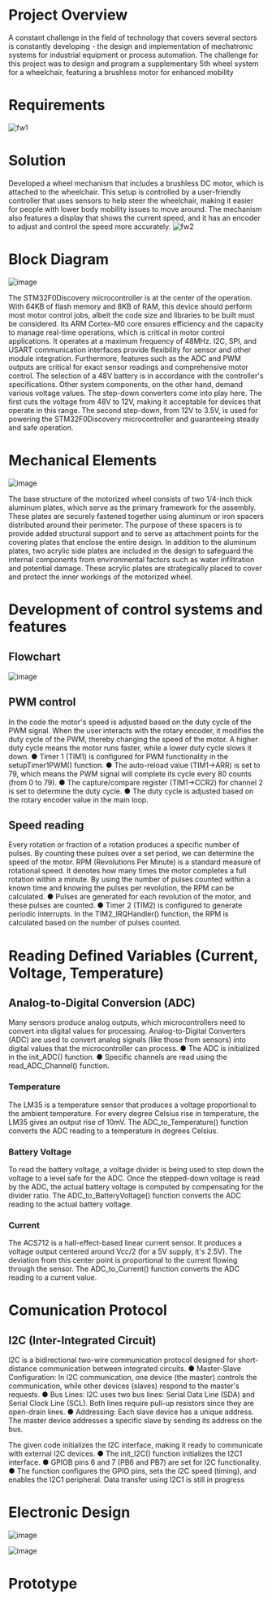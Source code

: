# Project Overview
A constant challenge in the field of technology that covers several sectors is constantly
developing - the design and implementation of mechatronic systems for industrial equipment
or process automation. The challenge for this project was to design and program a supplementary 5th wheel system for a wheelchair, featuring a brushless motor for enhanced mobility

# Requirements
![fw1](https://github.com/GerardoDC14/5thWheel_5thSemester/assets/123440177/c327ff9d-fa48-490c-ad37-0654b138b9e4)

# Solution 
Developed a wheel mechanism that includes a brushless DC motor, which is attached to the wheelchair. This setup is controlled by a user-friendly controller that uses sensors to help steer the wheelchair, making it easier for people with lower body mobility issues to move around. The mechanism also features a display that shows the current speed, and it has an encoder to adjust and control the speed more accurately.
![fw2](https://github.com/GerardoDC14/5thWheel_5thSemester/assets/123440177/32165e3b-c78e-42e4-8f03-f944379d6138)

# Block Diagram 
![image](https://github.com/GerardoDC14/5thWheel_5thSemester/assets/123440177/36439088-edaf-432a-93c4-470f54049488)

The STM32F0Discovery microcontroller is at the center of the operation. With 64KB of flash
memory and 8KB of RAM, this device should perform most motor control jobs, albeit the
code size and libraries to be built must be considered. Its ARM Cortex-M0 core ensures
efficiency and the capacity to manage real-time operations, which is critical in motor control
applications. It operates at a maximum frequency of 48MHz. I2C, SPI, and USART
communication interfaces provide flexibility for sensor and other module integration.
Furthermore, features such as the ADC and PWM outputs are critical for exact sensor
readings and comprehensive motor control.
The selection of a 48V battery is in accordance with the controller's specifications. Other
system components, on the other hand, demand various voltage values. The step-down
converters come into play here. The first cuts the voltage from 48V to 12V, making it
acceptable for devices that operate in this range. The second step-down, from 12V to 3.5V,
is used for powering the STM32F0Discovery microcontroller and guaranteeing steady and
safe operation.

# Mechanical Elements
![image](https://github.com/GerardoDC14/5thWheel_5thSemester/assets/123440177/916a852a-03e1-4da3-b7b4-406fd9321c66)

The base structure of the motorized wheel consists of two 1/4-inch thick aluminum plates,
which serve as the primary framework for the assembly. These plates are securely fastened together using aluminum or iron spacers distributed around their perimeter. The purpose of
these spacers is to provide added structural support and to serve as attachment points for
the covering plates that enclose the entire design.
In addition to the aluminum plates, two acrylic side plates are included in the design to
safeguard the internal components from environmental factors such as water infiltration and
potential damage. These acrylic plates are strategically placed to cover and protect the inner
workings of the motorized wheel.

# Development of control systems and features 
## Flowchart 
![image](https://github.com/GerardoDC14/5thWheel_5thSemester/assets/123440177/69b865aa-6c43-4b1e-8efa-d1b823a7f296)

## PWM control
In the code the motor's speed is adjusted based on the duty cycle of the PWM signal.
When the user interacts with the rotary encoder, it modifies the duty cycle of the PWM,
thereby changing the speed of the motor. A higher duty cycle means the motor runs faster,
while a lower duty cycle slows it down.
● Timer 1 (TIM1) is configured for PWM functionality in the setupTimer1PWM()
function.
● The auto-reload value (TIM1->ARR) is set to 79, which means the PWM signal will
complete its cycle every 80 counts (from 0 to 79).
● The capture/compare register (TIM1->CCR2) for channel 2 is set to determine the
duty cycle.
● The duty cycle is adjusted based on the rotary encoder value in the main loop.

## Speed reading 
Every rotation or fraction of a rotation produces a specific number of pulses. By counting
these pulses over a set period, we can determine the speed of the motor. RPM (Revolutions
Per Minute) is a standard measure of rotational speed. It denotes how many times the motor
completes a full rotation within a minute. By using the number of pulses counted within a
known time and knowing the pulses per revolution, the RPM can be calculated.
● Pulses are generated for each revolution of the motor, and these pulses are counted.
● Timer 2 (TIM2) is configured to generate periodic interrupts. In the
TIM2_IRQHandler() function, the RPM is calculated based on the number of pulses
counted.

# Reading Defined Variables (Current, Voltage, Temperature)
## Analog-to-Digital Conversion (ADC)
Many sensors produce analog outputs, which microcontrollers need to convert into digital
values for processing. Analog-to-Digital Converters (ADC) are used to convert analog
signals (like those from sensors) into digital values that the microcontroller can process.
● The ADC is initialized in the init_ADC() function.
● Specific channels are read using the read_ADC_Channel() function.

### Temperature
The LM35 is a temperature sensor that produces a voltage
proportional to the ambient temperature. For every degree Celsius rise in temperature, the
LM35 gives an output rise of 10mV. The ADC_to_Temperature() function converts the ADC
reading to a temperature in degrees Celsius.

### Battery Voltage
 To read the battery voltage, a voltage divider is being used to
step down the voltage to a level safe for the ADC. Once the stepped-down voltage is read by
the ADC, the actual battery voltage is computed by compensating for the divider ratio. The
ADC_to_BatteryVoltage() function converts the ADC reading to the actual battery voltage.

### Current 
The ACS712 is a hall-effect-based linear current sensor. It produces a
voltage output centered around Vcc/2 (for a 5V supply, it's 2.5V). The deviation from this
center point is proportional to the current flowing through the sensor. The ADC_to_Current()
function converts the ADC reading to a current value.

# Comunication Protocol 
## I2C (Inter-Integrated Circuit)
I2C is a bidirectional two-wire communication protocol designed for short-distance
communication between integrated circuits.
● Master-Slave Configuration: In I2C communication, one device (the master) controls
the communication, while other devices (slaves) respond to the master's requests.
● Bus Lines: I2C uses two bus lines: Serial Data Line (SDA) and Serial Clock Line
(SCL). Both lines require pull-up resistors since they are open-drain lines.
● Addressing: Each slave device has a unique address. The master device addresses
a specific slave by sending its address on the bus.

The given code initializes the I2C interface, making it ready to communicate with external
I2C devices.
● The init_I2C() function initializes the I2C1 interface.
● GPIOB pins 6 and 7 (PB6 and PB7) are set for I2C functionality.
● The function configures the GPIO pins, sets the I2C speed (timing), and enables the
I2C1 peripheral.
Data transfer using I2C1 is still in progress

# Electronic Design 
![image](https://github.com/GerardoDC14/5thWheel_5thSemester/assets/123440177/0cdebcdc-aa42-4db5-8a88-6bbd0dc48da6)

![image](https://github.com/GerardoDC14/5thWheel_5thSemester/assets/123440177/6f9fdb4e-eb84-4556-9b52-72bee884d385)

# Prototype

